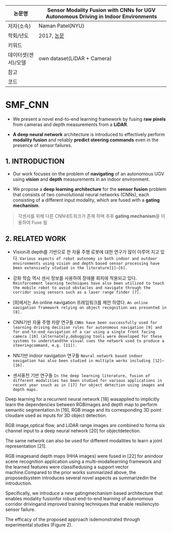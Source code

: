 | 논문명 | Sensor Modality Fusion with CNNs for UGV Autonomous Driving in Indoor Environments |
| --- | --- |
| 저자\(소속\) | Naman Patel\(NYU\) |
| 학회/년도 | 2017, [논문](http://cims.nyu.edu/~achoroma/NonFlash/Papers/SMF_CNN.pdf) |
| 키워드 |   |
| 데이터셋(센서)/모델 | own dataset(LiDAR + Camera) |
| 참고 |  |
| 코드 |  |

# SMF_CNN

- We present a novel end-to-end learning framework by fusing **raw pixels** from cameras and depth measurements from a **LiDAR**. 

- **A deep neural network** architecture is introduced to effectively perform **modality fusion** and reliably **predict steering commands** even in the presence of sensor failures. 

## 1. INTRODUCTION

- Our work focuses on the problem of **navigating** of an autonomous UGV using **vision** and **depth** measurements in an indoor environment. 

- We propose a **deep learning architecture** for the **sensor fusion** problem that consists of two convolutional neural networks (CNNs), each consisting of a different input modality, which are fused with a **gating mechanism**. 

> 각센서를 위해 다른 CNN네트워크가 존재 하며 추후 **gating mechanism**을 이용하여 Fuse 됨 

## 2. RELATED WORK

- Vision과  depth를 기반으로 한 자율 주행 로봇에 대한 연구가 많이 이루어 지고 있다. `Various aspects of robot autonomy in both indoor and outdoor environments using vision and depth based sensor processing have been extensively studied in the literature[1]–[6]. `

- 강화 학습 역시 센서 정보를 사용하여 장애물 회피에 적용되고 있다. `Reinforcement learning techniques have also been utilized to teach the mobile robot to avoid obstacles and navigate through the corridor using sensors such as a laser range finder [7]. `

- [8]에서는 An online navigation 프레임워크를 제안 하였다. `An online navigation framework relying on object recognition was presented in [8]. `

- CNN기반 자율 주행 차량 연구들 `CNNs have been successfully used for learning driving decision rules for autonomous navigation [9] and for end-to-end navigation of a car using a single front facing camera [10] (alternately,debugging tools were developed for these systems to understandthe visual cues the network used to produce a steeringcommand, e.g. [11]). `

- NN기반 indoor navigation 연구들 `Neural network based indoor navigation has also been studied in multiple works including [12]–[16].`

- 센서퓨전 기반 연구들 `In the deep learning literature, fusion of different modalities has been studied for various applications in recent year ssuch as in [17] for object detection using images and depth maps. `



Deep learning for a recurrent neural network [18] wasapplied to implicitly learn the dependencies between RGBimages and depth map to perform semantic segmentation.In [19], RGB image and its corresponding 3D point cloudare used as inputs for 3D object detection. 

RGB image,optical flow, and LiDAR range images are combined to forma six channel input to a deep neural network [20] for objectdetection. 

The same network can also be used for different modalities to learn a joint representation [21]. 

RGB imagesand depth maps (HHA images) were fused in [22] for anindoor scene recognition application using a multi-modallearning framework and the learned features were classifiedusing a support vector machine.Compared to the prior works summarized above, the proposedsystem introduces several novel aspects as summarizedin the introduction. 

Specifically, we introduce a new gatingmechanism based architecture that enables modality fusionfor robust end-to-end learning of autonomous corridor drivingand improved training techniques that enable resiliencyto sensor failure. 

The efficacy of the proposed approach isdemonstrated through experimental studies (Figure 2).
<!--stackedit_data:
eyJoaXN0b3J5IjpbMTUzMTU1MDUyMl19
-->